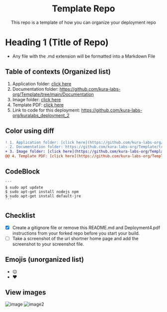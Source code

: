 <h1 align=center>Template Repo</h1>
<div align=center>This repo is a template of how you can organize your deployment repo</div>

# Heading 1 (Title of Repo)
- Any file with the .md extension will be formatted into a Markdown File

## Table of contexts (Organized list)
1. Application folder: [click here](https://github.com/kura-labs-org/Template/tree/main/Application)
2. Documentation folder: https://github.com/kura-labs-org/Template/tree/main/Documentation
3. Image folder: [click here](https://github.com/kura-labs-org/Template/tree/main/Images)
4. Template PDF: [click here](https://github.com/kura-labs-org/Template/blob/main/Templates/Documentation_Temp%20(1).pdf)
5. Link to code for this deployment: https://github.com/kura-labs-org/kuralabs_deployment_2

## Color using diff
``` diff
! 1. Application folder: [click here](https://github.com/kura-labs-org/Template/tree/main/Application)
- 2. Documentation folder: https://github.com/kura-labs-org/Template/tree/main/Documentation
+ 3. Image folder: [click here](https://github.com/kura-labs-org/Template/tree/main/Images)
@@ 4. Template PDF: [click here](https://github.com/kura-labs-org/Template/blob/main/Templates/Documentation_Temp.pdf) @@
```

## CodeBlock
    ```
    $ sudo apt update
    $ sudo apt-get install nodejs npm
    $ sudo apt-get install default-jre
    ```
## Checklist
- [x] Create a gitignore file or remove this README.md and Deployment4.pdf instructions from your forked repo before you start your build.
- [ ] Take a screenshot of the url shortner home page and add the screenshot to your screenshot file.

## Emojis (unorganized list)
- :wink:
- :heart:

## View images

![image](https://github.com/kura-labs-org/Template/blob/main/Images/26-1.jpeg)
![image2](https://github.com/kura-labs-org/Template/blob/main/Images/Screenshot%20(92).png)
